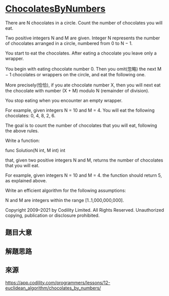 # [ChocolatesByNumbers](https://app.codility.com/programmers/lessons/12-euclidean_algorithm/chocolates_by_numbers/)
There are N chocolates in a circle. Count the number of chocolates you will eat.

Two positive integers N and M are given. Integer N represents the number of chocolates arranged in a circle, numbered from 0 to N − 1.

You start to eat the chocolates. After eating a chocolate you leave only a wrapper.

You begin with eating chocolate number 0. Then you omit(忽略) the next M − 1 chocolates or wrappers on the circle, and eat the following one.

More precisely(恰恰), if you ate chocolate number X, then you will next eat the chocolate with number (X + M) modulo N (remainder of division).

You stop eating when you encounter an empty wrapper.

For example, given integers N = 10 and M = 4. You will eat the following chocolates: 0, 4, 8, 2, 6.

The goal is to count the number of chocolates that you will eat, following the above rules.

Write a function:

func Solution(N int, M int) int

that, given two positive integers N and M, returns the number of chocolates that you will eat.

For example, given integers N = 10 and M = 4. the function should return 5, as explained above.

Write an efficient algorithm for the following assumptions:

N and M are integers within the range [1..1,000,000,000].

Copyright 2009–2021 by Codility Limited. All Rights Reserved. Unauthorized copying, publication or disclosure prohibited.

## 題目大意


## 解題思路

## 來源
https://app.codility.com/programmers/lessons/12-euclidean_algorithm/chocolates_by_numbers/